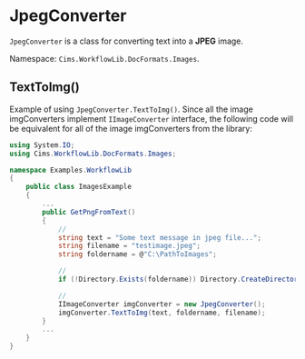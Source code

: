 # JpegConverter

`JpegConverter` is a class for converting text into a **JPEG** image. 

Namespace: `Cims.WorkflowLib.DocFormats.Images`.

## TextToImg()

Example of using `JpegConverter.TextToImg()`. 
Since all the image imgConverters implement `IImageConverter` interface, the following code will be equivalent for all of the image imgConverters from the library:

```C#
using System.IO;
using Cims.WorkflowLib.DocFormats.Images;

namespace Examples.WorkflowLib
{
    public class ImagesExample 
    {
        ...
        public GetPngFromText()
        {
            // 
            string text = "Some text message in jpeg file...";
            string filename = "testimage.jpeg";
            string foldername = @"C:\PathToImages";

            // 
            if (!Directory.Exists(foldername)) Directory.CreateDirectory(foldername);

            // 
            IImageConverter imgConverter = new JpegConverter();
            imgConverter.TextToImg(text, foldername, filename);
        }
        ...
    }
}
```
